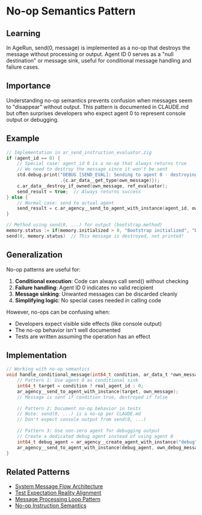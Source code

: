 # No-op Semantics Pattern

## Learning
In AgeRun, send(0, message) is implemented as a no-op that destroys the message without processing or output. Agent ID 0 serves as a "null destination" or message sink, useful for conditional message handling and failure cases.

## Importance
Understanding no-op semantics prevents confusion when messages seem to "disappear" without output. This pattern is documented in CLAUDE.md but often surprises developers who expect agent 0 to represent console output or debugging.

## Example
```c
// Implementation in ar_send_instruction_evaluator.zig
if (agent_id == 0) {
    // Special case: agent_id 0 is a no-op that always returns true
    // We need to destroy the message since it won't be sent
    std.debug.print("DEBUG [SEND_EVAL]: Sending to agent 0 - destroying message type={}\n", 
                    .{c.ar_data__get_type(own_message)});
    c.ar_data__destroy_if_owned(own_message, ref_evaluator);
    send_result = true;  // Always returns success
} else {
    // Normal case: send to actual agent
    send_result = c.ar_agency__send_to_agent_with_instance(agent_id, own_message);
}

// Method using send(0, ...) for output (bootstrap.method)
memory.status := if(memory.initialized > 0, "Bootstrap initialized", "Bootstrap ready")
send(0, memory.status)  // This message is destroyed, not printed!
```

## Generalization
No-op patterns are useful for:
1. **Conditional execution**: Code can always call send() without checking
2. **Failure handling**: Agent ID 0 indicates no valid recipient
3. **Message sinking**: Unwanted messages can be discarded cleanly
4. **Simplifying logic**: No special cases needed in calling code

However, no-ops can be confusing when:
- Developers expect visible side effects (like console output)
- The no-op behavior isn't well documented
- Tests are written assuming the operation has an effect

## Implementation
```c
// Working with no-op semantics
void handle_conditional_message(int64_t condition, ar_data_t *own_message) {
    // Pattern 1: Use agent 0 as conditional sink
    int64_t target = condition ? real_agent_id : 0;
    ar_agency__send_to_agent_with_instance(target, own_message);
    // Message is sent if condition true, destroyed if false
    
    // Pattern 2: Document no-op behavior in tests
    // Note: send(0, ...) is a no-op per CLAUDE.md
    // Don't expect console output from send(0, ...)
    
    // Pattern 3: Use non-zero agent for debugging output
    // Create a dedicated debug agent instead of using agent 0
    int64_t debug_agent = ar_agency__create_agent_with_instance("debug", "1.0.0", NULL);
    ar_agency__send_to_agent_with_instance(debug_agent, own_debug_message);
}
```

## Related Patterns
- [System Message Flow Architecture](system-message-flow-architecture.md)
- [Test Expectation Reality Alignment](test-expectation-reality-alignment.md)
- [Message Processing Loop Pattern](message-processing-loop-pattern.md)
- [No-op Instruction Semantics](no-op-instruction-semantics.md)
